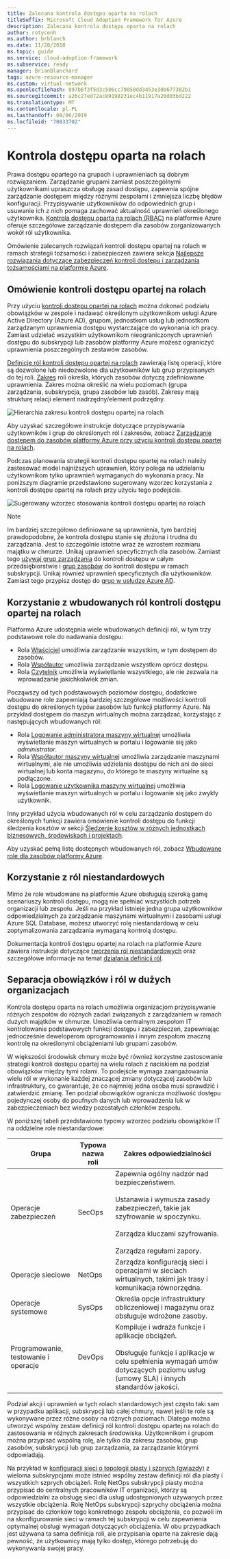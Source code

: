 ```yaml
---
title: Zalecana kontrola dostępu oparta na rolach
titleSuffix: Microsoft Cloud Adoption Framework for Azure
description: Zalecana kontrola dostępu oparta na rolach
author: rotycenh
ms.author: brblanch
ms.date: 11/28/2018
ms.topic: guide
ms.service: cloud-adoption-framework
ms.subservice: ready
manager: BrianBlanchard
tags: azure-resource-manager
ms.custom: virtual-network
ms.openlocfilehash: 897b6f3f5d3c506cc79050dd3453e30b677382b1
ms.sourcegitcommit: a26c27ed72ac89198231ec4b11917a20d03bd222
ms.translationtype: MT
ms.contentlocale: pl-PL
ms.lasthandoff: 09/06/2019
ms.locfileid: "70833702"
---
```

# <a name="role-based-access-control"></a>Kontrola dostępu oparta na rolach

Prawa dostępu opartego na grupach i uprawnieniach są dobrym rozwiązaniem. Zarządzanie grupami zamiast poszczególnymi użytkownikami upraszcza obsługę zasad dostępu, zapewnia spójne zarządzanie dostępem między różnymi zespołami i zmniejsza liczbę błędów konfiguracji. Przypisywanie użytkowników do odpowiednich grup i usuwanie ich z nich pomaga zachować aktualność uprawnień określonego użytkownika. [Kontrola dostępu oparta na rolach (RBAC)](/azure/role-based-access-control/overview) na platformie Azure oferuje szczegółowe zarządzanie dostępem dla zasobów zorganizowanych wokół ról użytkownika.

Omówienie zalecanych rozwiązań kontroli dostępu opartej na rolach w ramach strategii tożsamości i zabezpieczeń zawiera sekcja [Najlepsze rozwiązania dotyczące zabezpieczeń kontroli dostępu i zarządzania tożsamościami na platformie Azure](/azure/security/azure-security-identity-management-best-practices#use-role-based-access-control).

## <a name="overview-of-role-based-access-control"></a>Omówienie kontroli dostępu opartej na rolach

Przy użyciu [kontroli dostępu opartej na rolach](/azure/role-based-access-control/overview) można dokonać podziału obowiązków w zespole i nadawać określonym użytkownikom usługi Azure Active Directory (Azure AD), grupom, jednostkom usług lub jednostkom zarządzanym uprawnienia dostępu wystarczające do wykonania ich pracy. Zamiast udzielać wszystkim użytkownikom nieograniczonych uprawnień dostępu do subskrypcji lub zasobów platformy Azure możesz ograniczyć uprawnienia poszczególnych zestawów zasobów.

[Definicje ról kontroli dostępu opartej na rolach](/azure/role-based-access-control/role-definitions) zawierają listę operacji, które są dozwolone lub niedozwolone dla użytkowników lub grup przypisanych do tej roli. [Zakres](/azure/role-based-access-control/overview#scope) roli określa, których zasobów dotyczą zdefiniowane uprawnienia. Zakres można określić na wielu poziomach (grupa zarządzania, subskrypcja, grupa zasobów lub zasób). Zakresy mają strukturę relacji element nadrzędny/element podrzędny.

![Hierarchia zakresu kontroli dostępu opartej na rolach](./images/rbac-scope.png)

Aby uzyskać szczegółowe instrukcje dotyczące przypisywania użytkowników i grup do określonych ról i zakresów, zobacz [Zarządzanie dostępem do zasobów platformy Azure przy użyciu kontroli dostępu opartej na rolach](/azure/role-based-access-control/role-assignments-portal).

Podczas planowania strategii kontroli dostępu opartej na rolach należy zastosować model najniższych uprawnień, który polega na udzielaniu użytkownikom tylko uprawnień wymaganych do wykonania pracy. Na poniższym diagramie przedstawiono sugerowany wzorzec korzystania z kontroli dostępu opartej na rolach przy użyciu tego podejścia.

![Sugerowany wzorzec stosowania kontroli dostępu opartej na rolach](./images/rbac-least-privilege.png)

> [!NOTE]
> Im bardziej szczegółowo definiowane są uprawnienia, tym bardziej prawdopodobne, że kontrola dostępu stanie się złożona i trudna do zarządzania. Jest to szczególnie istotne wraz ze wzrostem rozmiaru majątku w chmurze. Unikaj uprawnień specyficznych dla zasobów. Zamiast tego [używaj grup zarządzania](/azure/governance/management-groups) do kontroli dostępu w całym przedsiębiorstwie i [grup zasobów](/azure/azure-resource-manager/resource-group-overview#resource-groups) do kontroli dostępu w ramach subskrypcji. Unikaj również uprawnień specyficznych dla użytkowników. Zamiast tego przypisz dostęp do [grup w usłudze Azure AD](/azure/active-directory/fundamentals/active-directory-manage-groups).

## <a name="using-built-in-rbac-roles"></a>Korzystanie z wbudowanych ról kontroli dostępu opartej na rolach

Platforma Azure udostępnia wiele wbudowanych definicji ról, w tym trzy podstawowe role do nadawania dostępu:

- Rola [Właściciel](/azure/role-based-access-control/built-in-roles#owner) umożliwia zarządzanie wszystkim, w tym dostępem do zasobów.
- Rola [Współautor](/azure/role-based-access-control/built-in-roles#contributor) umożliwia zarządzanie wszystkim oprócz dostępu.
- Rola [Czytelnik](/azure/role-based-access-control/built-in-roles#reader) umożliwia wyświetlanie wszystkiego, ale nie zezwala na wprowadzanie jakichkolwiek zmian.

Począwszy od tych podstawowych poziomów dostępu, dodatkowe wbudowane role zapewniają bardziej szczegółowe możliwości kontroli dostępu do określonych typów zasobów lub funkcji platformy Azure. Na przykład dostępem do maszyn wirtualnych można zarządzać, korzystając z następujących wbudowanych ról:

- Rola [Logowanie administratora maszyny wirtualnej](/azure/role-based-access-control/built-in-roles#virtual-machine-administrator-login) umożliwia wyświetlanie maszyn wirtualnych w portalu i logowanie się jako _administrator_.
- Rola [Współautor maszyny wirtualnej](/azure/role-based-access-control/built-in-roles#virtual-machine-contributor) umożliwia zarządzanie maszynami wirtualnymi, ale nie umożliwia udzielania dostępu do nich ani do sieci wirtualnej lub konta magazynu, do którego te maszyny wirtualne są podłączone.
- Rola [Logowanie użytkownika maszyny wirtualnej](/azure/role-based-access-control/built-in-roles#virtual-machine-user-login) umożliwia wyświetlanie maszyn wirtualnych w portalu i logowanie się jako zwykły użytkownik.

Inny przykład użycia wbudowanych ról w celu zarządzania dostępem do określonych funkcji zawiera omówienie kontroli dostępu do funkcji śledzenia kosztów w sekcji [Śledzenie kosztów w różnych jednostkach biznesowych, środowiskach i projektach](./track-costs.md#provide-the-right-level-of-cost-access).

Aby uzyskać pełną listę dostępnych wbudowanych ról, zobacz [Wbudowane role dla zasobów platformy Azure](/azure/role-based-access-control/built-in-roles).

## <a name="using-custom-roles"></a>Korzystanie z ról niestandardowych

Mimo że role wbudowane na platformie Azure obsługują szeroką gamę scenariuszy kontroli dostępu, mogą nie spełniać wszystkich potrzeb organizacji lub zespołu. Jeśli na przykład istnieje jedna grupa użytkowników odpowiedzialnych za zarządzanie maszynami wirtualnymi i zasobami usługi Azure SQL Database, możesz utworzyć rolę niestandardową w celu zoptymalizowania zarządzania wymaganą kontrolą dostępu.

Dokumentacja kontroli dostępu opartej na rolach na platformie Azure zawiera instrukcje dotyczące [tworzenia ról niestandardowych](/azure/role-based-access-control/custom-roles) oraz szczegółowe informacje na temat [działania definicji ról](/azure/role-based-access-control/role-definitions).

## <a name="separation-of-responsibilities-and-roles-for-large-organizations"></a>Separacja obowiązków i ról w dużych organizacjach

Kontrola dostępu oparta na rolach umożliwia organizacjom przypisywanie różnych zespołów do różnych zadań związanych z zarządzaniem w ramach dużych majątków w chmurze. Umożliwia centralnym zespołom IT kontrolowanie podstawowych funkcji dostępu i zabezpieczeń, zapewniając jednocześnie deweloperom oprogramowania i innym zespołom znaczną kontrolę na określonymi obciążeniami lub grupami zasobów.

W większości środowisk chmury może być również korzystne zastosowanie strategii kontroli dostępu opartej na wielu rolach z naciskiem na podział obowiązków między tymi rolami. To podejście wymaga zaangażowania wielu ról w wykonanie każdej znaczącej zmiany dotyczącej zasobów lub infrastruktury, co gwarantuje, że co najmniej jedna osoba musi sprawdzić i zatwierdzić zmianę. Ten podział obowiązków ogranicza możliwość dostępu pojedynczej osoby do poufnych danych lub wprowadzenia luk w zabezpieczeniach bez wiedzy pozostałych członków zespołu.

W poniższej tabeli przedstawiono typowy wzorzec podziału obowiązków IT na oddzielne role niestandardowe:

<!-- markdownlint-disable MD033 -->

| Grupa | Typowa nazwa roli | Zakres odpowiedzialności |
| --- | --- | --- |
| Operacje zabezpieczeń | SecOps | Zapewnia ogólny nadzór nad bezpieczeństwem.<br/><br/> Ustanawia i wymusza zasady zabezpieczeń, takie jak szyfrowanie w spoczynku.<br/><br/> Zarządza kluczami szyfrowania.<br/><br/> Zarządza regułami zapory. |
| Operacje sieciowe | NetOps | Zarządza konfiguracją sieci i operacjami w sieciach wirtualnych, takimi jak trasy i komunikacja równorzędna. |
| Operacje systemowe | SysOps | Określa opcje infrastruktury obliczeniowej i magazynu oraz obsługuje wdrożone zasoby. |
| Programowanie, testowanie i operacje | DevOps | Kompiluje i wdraża funkcje i aplikacje obciążeń.<br/><br/> Obsługuje funkcje i aplikacje w celu spełnienia wymagań umów dotyczących poziomu usług (umowy SLA) i innych standardów jakości. |

<!-- markdownlint-enable MD033 -->

Podział akcji i uprawnień w tych rolach standardowych jest często taki sam w przypadku aplikacji, subskrypcji lub całej chmury, nawet jeśli te role są wykonywane przez różne osoby na różnych poziomach. Dlatego można utworzyć wspólny zestaw definicji ról kontroli dostępu opartej na rolach do zastosowania w różnych zakresach środowiska. Użytkownikom i grupom można przypisać wspólną rolę, ale tylko dla zakresu zasobów, grup zasobów, subskrypcji lub grup zarządzania, za zarządzanie którymi odpowiadają.

Na przykład w [konfiguracji sieci o topologii piasty i szprych (gwiazdy)](./hub-spoke-network-topology.md) z wieloma subskrypcjami może istnieć wspólny zestaw definicji ról dla piasty i wszystkich szprych obciążeń. Rolę NetOps subskrypcji piasty można przypisać do centralnych pracowników IT organizacji, którzy są odpowiedzialni za obsługę sieci dla usług udostępnionych używanych przez wszystkie obciążenia. Rolę NetOps subskrypcji szprychy obciążenia można przypisać do członków tego konkretnego zespołu obciążenia, co pozwoli im na skonfigurowanie sieci w ramach tej subskrypcji w celu zapewnienia optymalnej obsługi wymagań dotyczących obciążenia. W obu przypadkach jest używana ta sama definicja roli, ale przypisania oparte na zakresie dają pewność, że użytkownicy mają tylko dostęp, którego potrzebują do wykonywania swojej pracy.

